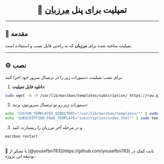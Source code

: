 <h1 align="center">🎨 تمپلیت برای پنل <a href="https://github.com/marzneshin/marzneshin" target="_blank">مرزبان</a></h1>

---

## 📖 مقدمه  
تمپلیت ساخته شده برای <strong>مرزبان</strong> که به راحتی قابل نصب و استفاده است.

---

## ⚙️ نصب  
برای نصب تمپلیت، دستورات زیر را در ترمینال سرور خود اجرا کنید:

1. **دانلود فایل تمپلیت:**  
```bash
sudo wget -N -P /var/lib/marzban/templates/subscription/ https://raw.githubusercontent.com/My-VEnZo/MarzbanTemplate-1/main/index.html
```
2. دستورات زیر رو تو ترمینال سرورتون بزنید:
```sh
echo 'CUSTOM_TEMPLATES_DIRECTORY="/var/lib/marzban/templates/"' | sudo tee -a /opt/marzban/.env
echo 'SUBSCRIPTION_PAGE_TEMPLATE="subscription/index.html"' | sudo tee -a /opt/marzban/.env
```
3. و در مرحله آخر مرزبان را ریستارت کنید
```sh
marzban restart
```
<br>
🙏 با تشکر از [@yousefbn783](https://github.com/yousefbn783) بابت کمک در توسعه این پروژه.
